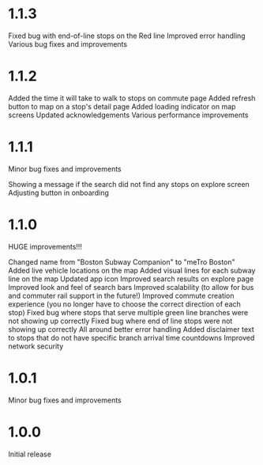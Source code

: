 # 1.1.3

Fixed bug with end-of-line stops on the Red line
Improved error handling
Various bug fixes and improvements

# 1.1.2

Added the time it will take to walk to stops on commute page
Added refresh button to map on a stop's detail page
Added loading indicator on map screens
Updated acknowledgements
Various performance improvements

# 1.1.1

Minor bug fixes and improvements

Showing a message if the search did not find any stops on explore screen
Adjusting button in onboarding

# 1.1.0

HUGE improvements!!!

Changed name from "Boston Subway Companion" to "meTro Boston"
Added live vehicle locations on the map
Added visual lines for each subway line on the map
Updated app icon
Improved search results on explore page
Improved look and feel of search bars
Improved scalability (to allow for bus and commuter rail support in the future!)
Improved commute creation experience (you no longer have to choose the correct direction of each stop)
Fixed bug where stops that serve multiple green line branches were not showing up correctly
Fixed bug where end of line stops were not showing up correctly
All around better error handling
Added disclaimer text to stops that do not have specific branch arrival time countdowns
Improved network security

# 1.0.1

Minor bug fixes and improvements

# 1.0.0

Initial release

